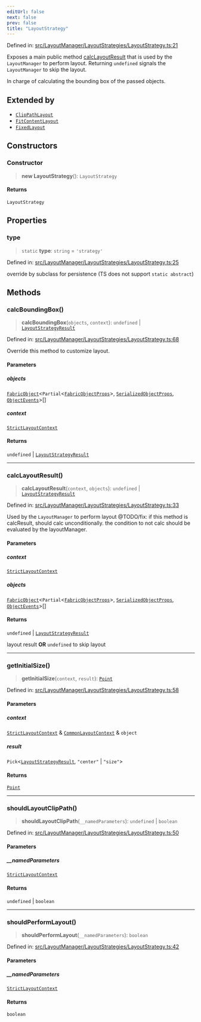 ```yaml
---
editUrl: false
next: false
prev: false
title: "LayoutStrategy"
---
```


Defined in: [src/LayoutManager/LayoutStrategies/LayoutStrategy.ts:21](https://github.com/fabricjs/fabric.js/blob/fea1b29b7495d9634e300bd4bfa43de097745805/src/LayoutManager/LayoutStrategies/LayoutStrategy.ts#L21)

Exposes a main public method [calcLayoutResult](/api/classes/layoutstrategy/#calclayoutresult) that is used by the `LayoutManager` to perform layout.
Returning `undefined` signals the `LayoutManager` to skip the layout.

In charge of calculating the bounding box of the passed objects.

## Extended by

- [`ClipPathLayout`](/api/classes/clippathlayout/)
- [`FitContentLayout`](/api/classes/fitcontentlayout/)
- [`FixedLayout`](/api/classes/fixedlayout/)

## Constructors

### Constructor

> **new LayoutStrategy**(): `LayoutStrategy`

#### Returns

`LayoutStrategy`

## Properties

### type

> `static` **type**: `string` = `'strategy'`

Defined in: [src/LayoutManager/LayoutStrategies/LayoutStrategy.ts:25](https://github.com/fabricjs/fabric.js/blob/fea1b29b7495d9634e300bd4bfa43de097745805/src/LayoutManager/LayoutStrategies/LayoutStrategy.ts#L25)

override by subclass for persistence (TS does not support `static abstract`)

## Methods

### calcBoundingBox()

> **calcBoundingBox**(`objects`, `context`): `undefined` \| [`LayoutStrategyResult`](/api/type-aliases/layoutstrategyresult/)

Defined in: [src/LayoutManager/LayoutStrategies/LayoutStrategy.ts:68](https://github.com/fabricjs/fabric.js/blob/fea1b29b7495d9634e300bd4bfa43de097745805/src/LayoutManager/LayoutStrategies/LayoutStrategy.ts#L68)

Override this method to customize layout.

#### Parameters

##### objects

[`FabricObject`](/api/classes/fabricobject/)\<`Partial`\<[`FabricObjectProps`](/api/interfaces/fabricobjectprops/)\>, [`SerializedObjectProps`](/api/interfaces/serializedobjectprops/), [`ObjectEvents`](/api/interfaces/objectevents/)\>[]

##### context

[`StrictLayoutContext`](/api/type-aliases/strictlayoutcontext/)

#### Returns

`undefined` \| [`LayoutStrategyResult`](/api/type-aliases/layoutstrategyresult/)

***

### calcLayoutResult()

> **calcLayoutResult**(`context`, `objects`): `undefined` \| [`LayoutStrategyResult`](/api/type-aliases/layoutstrategyresult/)

Defined in: [src/LayoutManager/LayoutStrategies/LayoutStrategy.ts:33](https://github.com/fabricjs/fabric.js/blob/fea1b29b7495d9634e300bd4bfa43de097745805/src/LayoutManager/LayoutStrategies/LayoutStrategy.ts#L33)

Used by the `LayoutManager` to perform layout
@TODO/fix: if this method is calcResult, should calc unconditionally.
the condition to not calc should be evaluated by the layoutManager.

#### Parameters

##### context

[`StrictLayoutContext`](/api/type-aliases/strictlayoutcontext/)

##### objects

[`FabricObject`](/api/classes/fabricobject/)\<`Partial`\<[`FabricObjectProps`](/api/interfaces/fabricobjectprops/)\>, [`SerializedObjectProps`](/api/interfaces/serializedobjectprops/), [`ObjectEvents`](/api/interfaces/objectevents/)\>[]

#### Returns

`undefined` \| [`LayoutStrategyResult`](/api/type-aliases/layoutstrategyresult/)

layout result **OR** `undefined` to skip layout

***

### getInitialSize()

> **getInitialSize**(`context`, `result`): [`Point`](/api/classes/point/)

Defined in: [src/LayoutManager/LayoutStrategies/LayoutStrategy.ts:58](https://github.com/fabricjs/fabric.js/blob/fea1b29b7495d9634e300bd4bfa43de097745805/src/LayoutManager/LayoutStrategies/LayoutStrategy.ts#L58)

#### Parameters

##### context

[`StrictLayoutContext`](/api/type-aliases/strictlayoutcontext/) & [`CommonLayoutContext`](/api/type-aliases/commonlayoutcontext/) & `object`

##### result

`Pick`\<[`LayoutStrategyResult`](/api/type-aliases/layoutstrategyresult/), `"center"` \| `"size"`\>

#### Returns

[`Point`](/api/classes/point/)

***

### shouldLayoutClipPath()

> **shouldLayoutClipPath**(`__namedParameters`): `undefined` \| `boolean`

Defined in: [src/LayoutManager/LayoutStrategies/LayoutStrategy.ts:50](https://github.com/fabricjs/fabric.js/blob/fea1b29b7495d9634e300bd4bfa43de097745805/src/LayoutManager/LayoutStrategies/LayoutStrategy.ts#L50)

#### Parameters

##### \_\_namedParameters

[`StrictLayoutContext`](/api/type-aliases/strictlayoutcontext/)

#### Returns

`undefined` \| `boolean`

***

### shouldPerformLayout()

> **shouldPerformLayout**(`__namedParameters`): `boolean`

Defined in: [src/LayoutManager/LayoutStrategies/LayoutStrategy.ts:42](https://github.com/fabricjs/fabric.js/blob/fea1b29b7495d9634e300bd4bfa43de097745805/src/LayoutManager/LayoutStrategies/LayoutStrategy.ts#L42)

#### Parameters

##### \_\_namedParameters

[`StrictLayoutContext`](/api/type-aliases/strictlayoutcontext/)

#### Returns

`boolean`

